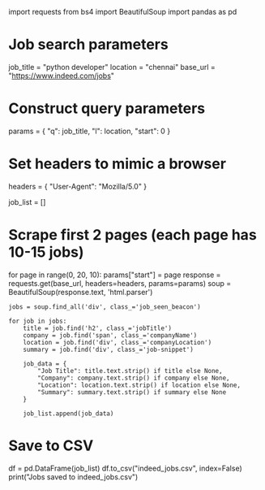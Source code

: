 import requests
from bs4 import BeautifulSoup
import pandas as pd

# Job search parameters
job_title = "python developer"
location = "chennai"
base_url = "https://www.indeed.com/jobs"

# Construct query parameters
params = {
    "q": job_title,
    "l": location,
    "start": 0
}

# Set headers to mimic a browser
headers = {
    "User-Agent": "Mozilla/5.0"
}

job_list = []

# Scrape first 2 pages (each page has 10-15 jobs)
for page in range(0, 20, 10):
    params["start"] = page
    response = requests.get(base_url, headers=headers, params=params)
    soup = BeautifulSoup(response.text, 'html.parser')

    jobs = soup.find_all('div', class_='job_seen_beacon')

    for job in jobs:
        title = job.find('h2', class_='jobTitle')
        company = job.find('span', class_='companyName')
        location = job.find('div', class_='companyLocation')
        summary = job.find('div', class_='job-snippet')

        job_data = {
            "Job Title": title.text.strip() if title else None,
            "Company": company.text.strip() if company else None,
            "Location": location.text.strip() if location else None,
            "Summary": summary.text.strip() if summary else None
        }

        job_list.append(job_data)

# Save to CSV
df = pd.DataFrame(job_list)
df.to_csv("indeed_jobs.csv", index=False)
print("Jobs saved to indeed_jobs.csv")
